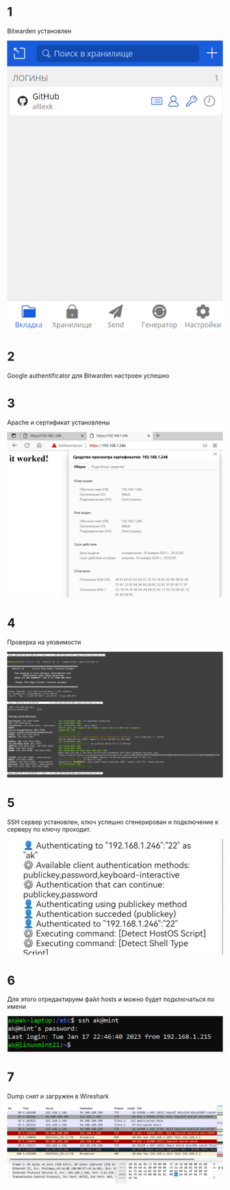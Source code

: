 # 1

Bitwarden установлен

![ Bitwarden установлен ](https://github.com/alllexk/DEVSYS23-3.9-Kozlovsky-Alexander/blob/main/images/1%20Bitwarden.png)


# 2

Google authentificator для Bitwarden настроен успешно

# 3

Apache и сертификат установлены

![ Установка Apache ](https://github.com/alllexk/DEVSYS23-3.9-Kozlovsky-Alexander/blob/main/images/3%20Apache%20%26%20Cert.png)

# 4

Проверка на уязвимости

![ Проверка на уязвимости ](https://github.com/alllexk/DEVSYS23-3.9-Kozlovsky-Alexander/blob/main/images/4%20TLS%20Testing.png)


# 5

 SSH сервер установлен, ключ успешно сгенерирован и подключение к серверу по ключу проходит.

![ SSH сервер ](https://github.com/alllexk/DEVSYS23-3.9-Kozlovsky-Alexander/blob/main/images/5%20SSH%20key.jpg)

 # 6

 Для этого отредактируем файл hosts и можно будет подключаться по имени

 ![ Hosts ](https://github.com/alllexk/DEVSYS23-3.9-Kozlovsky-Alexander/blob/main/images/6%20host%20name.png)

# 7

Dump снят и загружен в Wireshark

![ Dump ](https://github.com/alllexk/DEVSYS23-3.9-Kozlovsky-Alexander/blob/main/images/7%20tcpdump%20to%20wireshark.png)